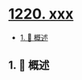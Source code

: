 # [1220. xxx](https://github.com/Tdahuyou/TNotes.leetcode/tree/main/notes/1220.%20xxx)

<!-- region:toc -->

- [1. 📝 概述](#1--概述)

<!-- endregion:toc -->

## 1. 📝 概述
